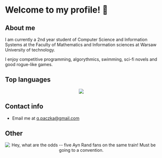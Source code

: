 # Welcome to my profile! 👋
## About me
I am  currently a 2nd year student of Computer Science and Information Systems at the Faculty of Mathematics
and Information sciences at Warsaw University of technology.

I enjoy competitive programming, algorythmics, swimming, sci-fi novels and good rogue-like games.

## Top languages
<p align="center">
  <img src="https://github-readme-stats-eosin-one-98.vercel.app/api/top-langs/?username=kubapoke&theme=dark&layout=compact&hide_border=false&count_private=true&hide_title=true&hide=TeX" />
</p>

## Contact info
- Email me at [q.paczka@gmail.com](mailto:q.paczka@gmail.com)


## Other
<p align="center">
  <img src="https://imgs.xkcd.com/comics/sheeple.png" alt="Hey, what are the odds -- five Ayn Rand fans on the same train!  Must be going to a convention." />
</p>
